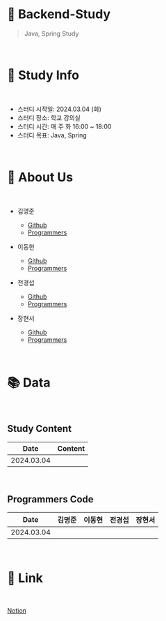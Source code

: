 # 📖 Backend-Study
> Java, Spring Study

<br>

# 📜 Study Info

<br>

* 스터디 시작일: 2024.03.04 (화)
* 스터디 장소: 학교 강의실
* 스터디 시간: 매 주 화 16:00 ~ 18:00
* 스터디 목표: Java, Spring

<br>

# 🙌 About Us

<br>

* 김명준
    * [Github]()
    * [Programmers]()

* 이동현
    * [Github]()
    * [Programmers]()

* 전경섭
    * [Github]()
    * [Programmers]()

* 장현서
    * [Github]()
    * [Programmers]()

<br>

# 📚 Data

<br>

## Study Content
| Date | Content |
| --- | --- |
| 2024.03.04 |  |

<br>

## Programmers Code
| Date | 김명준 | 이동현 | 전경섭 | 장현서 |
| --- | --- | --- | --- | --- |
| 2024.03.04 |  |  |  |  |

<br>

# 🔗 Link

<br>

[Notion](https://mellow-romano-a83.notion.site/Study-a5f6ddfb1cac4bb8bc340443494026e5?pvs=4)